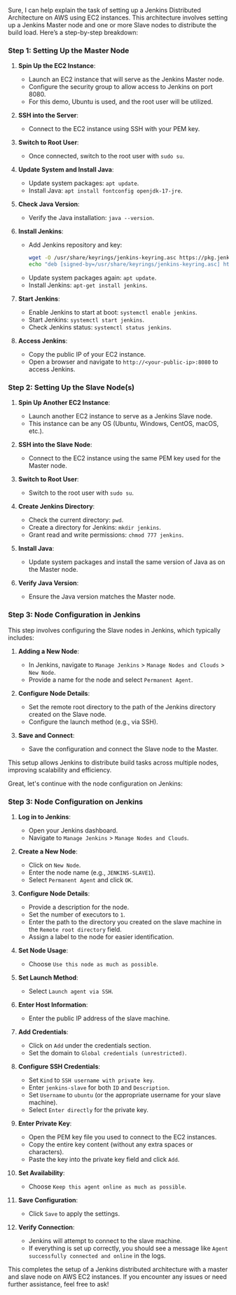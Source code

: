 Sure, I can help explain the task of setting up a Jenkins Distributed Architecture on AWS using EC2 instances. This architecture involves setting up a Jenkins Master node and one or more Slave nodes to distribute the build load. Here’s a step-by-step breakdown:

### Step 1: Setting Up the Master Node

1. **Spin Up the EC2 Instance**:
   - Launch an EC2 instance that will serve as the Jenkins Master node.
   - Configure the security group to allow access to Jenkins on port 8080.
   - For this demo, Ubuntu is used, and the root user will be utilized.

2. **SSH into the Server**:
   - Connect to the EC2 instance using SSH with your PEM key.

3. **Switch to Root User**:
   - Once connected, switch to the root user with `sudo su`.

4. **Update System and Install Java**:
   - Update system packages: `apt update`.
   - Install Java: `apt install fontconfig openjdk-17-jre`.

5. **Check Java Version**:
   - Verify the Java installation: `java --version`.

6. **Install Jenkins**:
   - Add Jenkins repository and key:
     ```sh
     wget -O /usr/share/keyrings/jenkins-keyring.asc https://pkg.jenkins.io/debian-stable/jenkins.io-2023.key
     echo "deb [signed-by=/usr/share/keyrings/jenkins-keyring.asc] https://pkg.jenkins.io/debian-stable binary/" | sudo tee /etc/apt/sources.list.d/jenkins.list > /dev/null
     ```
   - Update system packages again: `apt update`.
   - Install Jenkins: `apt-get install jenkins`.

7. **Start Jenkins**:
   - Enable Jenkins to start at boot: `systemctl enable jenkins`.
   - Start Jenkins: `systemctl start jenkins`.
   - Check Jenkins status: `systemctl status jenkins`.

8. **Access Jenkins**:
   - Copy the public IP of your EC2 instance.
   - Open a browser and navigate to `http://<your-public-ip>:8080` to access Jenkins.

### Step 2: Setting Up the Slave Node(s)

1. **Spin Up Another EC2 Instance**:
   - Launch another EC2 instance to serve as a Jenkins Slave node.
   - This instance can be any OS (Ubuntu, Windows, CentOS, macOS, etc.).

2. **SSH into the Slave Node**:
   - Connect to the EC2 instance using the same PEM key used for the Master node.

3. **Switch to Root User**:
   - Switch to the root user with `sudo su`.

4. **Create Jenkins Directory**:
   - Check the current directory: `pwd`.
   - Create a directory for Jenkins: `mkdir jenkins`.
   - Grant read and write permissions: `chmod 777 jenkins`.

5. **Install Java**:
   - Update system packages and install the same version of Java as on the Master node.

6. **Verify Java Version**:
   - Ensure the Java version matches the Master node.

### Step 3: Node Configuration in Jenkins

This step involves configuring the Slave nodes in Jenkins, which typically includes:

1. **Adding a New Node**:
   - In Jenkins, navigate to `Manage Jenkins` > `Manage Nodes and Clouds` > `New Node`.
   - Provide a name for the node and select `Permanent Agent`.

2. **Configure Node Details**:
   - Set the remote root directory to the path of the Jenkins directory created on the Slave node.
   - Configure the launch method (e.g., via SSH).

3. **Save and Connect**:
   - Save the configuration and connect the Slave node to the Master.

This setup allows Jenkins to distribute build tasks across multiple nodes, improving scalability and efficiency.

Great, let's continue with the node configuration on Jenkins:

### Step 3: Node Configuration on Jenkins

1. **Log in to Jenkins**:
   - Open your Jenkins dashboard.
   - Navigate to `Manage Jenkins` > `Manage Nodes and Clouds`.

2. **Create a New Node**:
   - Click on `New Node`.
   - Enter the node name (e.g., `JENKINS-SLAVE1`).
   - Select `Permanent Agent` and click `OK`.

3. **Configure Node Details**:
   - Provide a description for the node.
   - Set the number of executors to `1`.
   - Enter the path to the directory you created on the slave machine in the `Remote root directory` field.
   - Assign a label to the node for easier identification.

4. **Set Node Usage**:
   - Choose `Use this node as much as possible`.

5. **Set Launch Method**:
   - Select `Launch agent via SSH`.

6. **Enter Host Information**:
   - Enter the public IP address of the slave machine.

7. **Add Credentials**:
   - Click on `Add` under the credentials section.
   - Set the domain to `Global credentials (unrestricted)`.

8. **Configure SSH Credentials**:
   - Set `Kind` to `SSH username with private key`.
   - Enter `jenkins-slave` for both `ID` and `Description`.
   - Set `Username` to `ubuntu` (or the appropriate username for your slave machine).
   - Select `Enter directly` for the private key.

9. **Enter Private Key**:
   - Open the PEM key file you used to connect to the EC2 instances.
   - Copy the entire key content (without any extra spaces or characters).
   - Paste the key into the private key field and click `Add`.

10. **Set Availability**:
    - Choose `Keep this agent online as much as possible`.

11. **Save Configuration**:
    - Click `Save` to apply the settings.

12. **Verify Connection**:
    - Jenkins will attempt to connect to the slave machine.
    - If everything is set up correctly, you should see a message like `Agent successfully connected and online` in the logs.

This completes the setup of a Jenkins distributed architecture with a master and slave node on AWS EC2 instances. If you encounter any issues or need further assistance, feel free to ask!